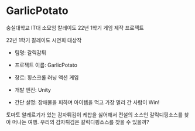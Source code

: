 # GarlicPotato

숭실대학교 IT대 소모임 칼레이도 22년 1학기 게임 제작 프로젝트

22년 1학기 칼레이도 시연회 대상작

- 팀명: 갈릭감튀
- 프로젝트 이름: GarlicPotato
- 장르: 횡스크롤 러닝 액션 게임
- 개발 엔진: Unity

- 간단 설명: 장애물을 피하며 아이템을 먹고 가장 멀리 간 사람이 Win!

토마토 알레르기가 있는 감자튀김이 케찹을 싫어해서 전설의 소스인 갈릭디핑소스를 찾아 떠나는 여행. 우리의 감자튀김은 갈릭디핑소스를 찾을 수 있을까?

